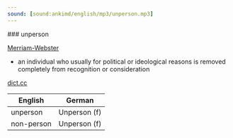 ```yaml
---
sound: [sound:ankimd/english/mp3/unperson.mp3]
---
```


\### unperson

[Merriam-Webster](https://www.merriam-webster.com/dictionary/unperson)

- an individual who usually for political or ideological reasons is removed completely from recognition or consideration

[dict.cc](https://www.dict.cc/unperson)

| English        | German       |
| -------------- | ------------ |
| unperson | Unperson (f) |
| non-person | Unperson (f) |
